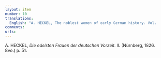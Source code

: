 ```yaml
---
layout: item
number: 10
translations:
  English: "A. HECKEL, The noblest women of early German history. Vol. II (Nuremburg: 1826. 8vo.) p. 51. [Trans. J. Bain]"
comments:
urls:
---
```


A. HECKEL, <em>Die edelsten Frauen der deutschen Vorzeit</em>. II. (Nürnberg, 1826. 8vo.) p. 51.
